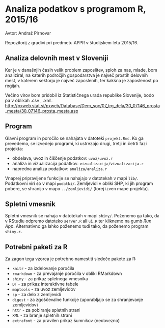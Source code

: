 # Analiza podatkov s programom R, 2015/16

Avtor: Andraž Pirnovar

Repozitorij z gradivi pri predmetu APPR v študijskem letu 2015/16.

## Analiza delovnih mest v Sloveniji

Ker je v današnjih časih velik problem zaposlitev, sploh za nas, mlade, bom analiziral, na katerih področjih gospodarstva je največ prostih delovnih mest, v katerem sektorju je največ zaposlenih, ter kakšna je zaposlenost po regijah.

Večino virov bom pridobil iz Statističnega urada republike Slovenije, bodo pa v oblikah .csv , .xml.
http://pxweb.stat.si/pxweb/Database/Dem_soc/07_trg_dela/30_07146_prosta_mesta/30_07146_prosta_mesta.asp

## Program

Glavni program in poročilo se nahajata v datoteki `projekt.Rmd`. Ko ga prevedemo,
se izvedejo programi, ki ustrezajo drugi, tretji in četrti fazi projekta:

* obdelava, uvoz in čiščenje podatkov: `uvoz/uvoz.r`
* analiza in vizualizacija podatkov: `vizualizacija/vizualizacija.r`
* napredna analiza podatkov: `analiza/analiza.r`

Vnaprej pripravljene funkcije se nahajajo v datotekah v mapi `lib/`. Podatkovni
viri so v mapi `podatki/`. Zemljevidi v obliki SHP, ki jih program pobere, se
shranijo v mapo `../zemljevidi/` (torej izven mape projekta).

## Spletni vmesnik

Spletni vmesnik se nahaja v datotekah v mapi `shiny/`. Poženemo ga tako, da v
RStudiu odpremo datoteko `server.R` ali `ui.R` ter kliknemo na gumb *Run App*.
Alternativno ga lahko poženemo tudi tako, da poženemo program `shiny.r`.

## Potrebni paketi za R

Za zagon tega vzorca je potrebno namestiti sledeče pakete za R:

* `knitr` - za izdelovanje poročila
* `rmarkdown` - za prevajanje poročila v obliki RMarkdown
* `shiny` - za prikaz spletnega vmesnika
* `DT` - za prikaz interaktivne tabele
* `maptools` - za uvoz zemljevidov
* `sp` - za delo z zemljevidi
* `digest` - za zgoščevalne funkcije (uporabljajo se za shranjevanje zemljevidov)
* `httr` - za pobiranje spletnih strani
* `XML` - za branje spletnih strani
* `extrafont` - za pravilen prikaz šumnikov (neobvezno)
